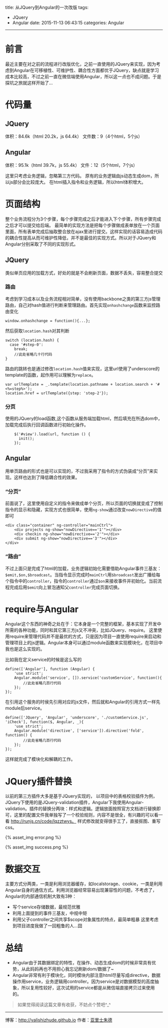 title: 从JQuery到Angular的一次改版
tags:
  - JQuery
  - Angular
date: 2015-11-13 06:43:15
categories: Angular
---

# 前言

最近主要在对之前的流程进行改版优化，之前一直使用的JQuery来实现，因为考虑到Angular在可移植性、可维护性、耦合性方面都优于JQuery，缺点就是学习成本比较高，不过之前一直在微信端使用Angular，所以这一点也不成问题。于是探坑之旅就这样开始了...

<!-- more -->

# 代码量

## JQuery

体积：84.6k（html 20.2k，js 64.4k）
文件数：9（4个html，5个js）

## Angular

体积：95.1k（html 39.7k，js 55.4k）
文件：12（5个html，7个js）

这里只考虑业务逻辑，忽略第三方代码。
原有的业务逻辑由js动态生成dom，所以js部分会比较庞大。
在html插入指令和业务逻辑，所以html体积增大。

# 页面结构

整个业务流程分为3个步骤，每个步骤完成之后才能进入下个步骤，所有步骤完成之后才可以提交给后端。
最简单的实现方法是把每个步骤做成表单放在一个页面里面，所有表单完成后抽取整合放在ajax里进行提交。这样实现的话容易造成代码的耦合性提高从而可维护性降低，并不是最佳的实现方式。所以对于JQuery和Angular分别采取了不同的实现形式。

## JQuery

类似单页应用的加载方式，好处的就是不会刷新页面，数据不丢失，容易整合提交

### 路由

考虑到学习成本以及业务流程相对简单，没有使用backbone之类的第三方js管理路由，自己对hash值进行判断来管理路由。首先实现`onhashchange`函数来监控路由变化

    window.onhashchange = function(){...};

然后获取`location.hash`对其判断

    switch (location.hash) {
      case '#step-0':
        break;
        //此处省略几十行代码
    }

路由的跳转也是通过修改`location.hash`值来实现，这里url使用了underscore的template的函数，起作用可以理解为`replace`。

    var urlTemplate = _.template(location.pathname + location.search + '#<%=step%>');
    location.href = urlTemplate({step: 'step-2'});

### 分页

使用的JQuery的load函数,这个函数从服务端加载html，然后填充在所选dom中，加载完成后执行回调函数进行初始化操作。

        $('#view').load(url, function () {
          init();
        });

## Angular

用单页路由的形式也是可以实现的，不过我采用了指令的方式伪装成“分页”来实现。这样也达到了降低耦合性的效果。

### “分页”

前面说了，这里使用自定义的指令来做成单个分页，所以页面的切换就变成了控制指令的显示和隐藏，实现方式也很简单，使用`ng-show`通过改变`nowDirective`的值即可

    <div class="container" ng-controller="mainCtrl">
        <div projects ng-show="nowDirective=='1'"></div>
        <div checkin ng-show="nowDirective=='2'"></div>
        <div submit ng-show="nowDirective=='3'"></div>
    </div>


### “路由”

不过上面只是完成了html的加载，业务逻辑初始化需要借助Angular事件三基友：`$emit,$on,$broadcast`。当指令显示完成时`mainCtrl`用`$broadcast`发出广播给每个指令中的`controller`，指令的`controller`通过`$on`来接收事件并初始化。当前流程完成后用`$emit`向上冒泡通知父`controller`完成页面切换。

# require与Angular

Angular这个东西的神奇之处在于：它本身是一个完整的框架，基本实现了开发中所需的各种功能，同时和其它第三方js又不冲突，比如JQuery、require。
这里使用require来管理代码并不是最优的方式，只是因为项目一直使用require来启动和管理项目上的js逻辑。Angular本身可以通过module函数来实现模块化，在项目中我也是这么实现的。

比如我在定义service的时候是这么写的

    define(['Angular'], function (Angular) {
        'use strict';
        Angular.module('service', []).service('customService', function(){
            //此处省略几百行代码
        });
    });

在引用这个服务的时侯先引用对应的js文件，然后就和Angular的引用方式一样先module后service。

    define(['JQuery', 'Angular', 'underscore', './customService.js', 'iCheck'], function($, Angular, _){
        'use strict';
        Angular.module('directive', ['service']).directive('fold', function() {
            //此处省略几百行代码
        });
    });

这样就完成了模块化和解耦的工作。

# JQuery插件替换

以前的第三方插件大多是基于JQuery实现的，
以项目中的表格校验插件为例，JQuery下使用的是JQuery-validation插件，Angular下我使用Angular-validation。插件的替换分两块：样式和逻辑。逻辑放面按照官方文档进行替换即可，这里的配置文件我单独写了一个校验规则，内容不是很全，有兴趣的可以看一看 http://runjs.cn/code/lqzztwys。 样式修改就变得很手工了，直接抠图、重写css。

{% asset_img error.png %}

{% asset_img success.png %}

# 数据交互

主要方式分两类，一类是利用浏览器缓存，如localstorage、cookie，一类是利用Angular自身的通信方式。利用浏览器经常容易出现兼容性的问题，不考虑了，Angular的内部通信机制大致有3种：
* 写个service存储数据，最规范优雅
* 利用上面提到的事件三基友，中规中矩
* 利用父子controller之间共享$scope对象属性的特点，最简单粗暴
这里考虑到项目进度我做了一回粗鲁的人...囧

# 总结

* Angular由于其数据绑定的特性，在操作、动态生成dom的时候非常具有优势，从此妈妈再也不用担心我忘记刷新dom/数据了~
* Angular非常有利于模块化，同时模块内部注意html尽量写成directive，数据操作用service，业务逻辑用controller。因为service是对数据模型的高度抽象，所以复用性较好，这次试用的service都是从微信端直接拷贝过来使用的。

>如果觉得阅读这篇文章有收获，不妨点个赞吧^_^

- - - 
博客：http://yalishizhude.github.io
作者：[亚里士朱德](http://yalishizhude.github.io/about/)
